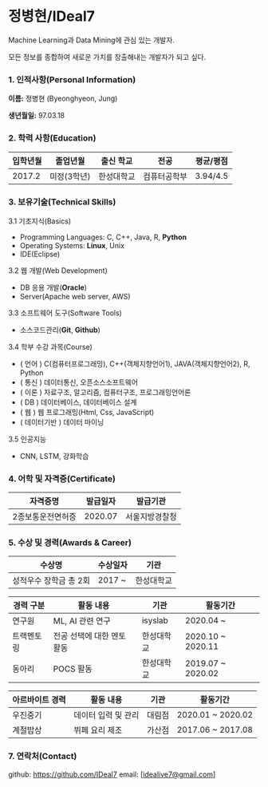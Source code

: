 # 정병현/IDeal7

Machine Learning과 Data Mining에 관심 있는 개발자.

모든 정보를 종합하여 새로운 가치를 창출해내는 개발자가 되고 싶다.

### 1. 인적사항(Personal Information)

**이름:** 정병현 (Byeonghyeon, Jung)

**생년월일:** 97.03.18



### 2. 학력 사항(Education)

| 입학년월 | 졸업년월    | 출신 학교  | 전공         | 평균/평점 |
| -------- | ----------- | ---------- | ------------ | --------- |
| 2017.2   | 미정(3학년) | 한성대학교 | 컴퓨터공학부 | 3.94/4.5  |

### 3. 보유기술(Technical Skills)

3.1 기초지식(Basics)

- Programming Languages: C, C++, Java, R, **Python**
- Operating Systems: **Linux**, Unix
- IDE(Eclipse)

3.2 웹 개발(Web Development)

- DB 응용 개발(**Oracle**)
- Server(Apache web server, AWS)

3.3 소프트웨어 도구(Software Tools)

- 소스코드관리(**Git**, **Github**)

3.4 학부 수강 과목(Course)

- ( 언어 ) C(컴퓨터프로그래밍), C++(객체지향언어1), JAVA(객체지향언어2), R, Python
- ( 통신 ) 데이터통신, 오픈소스소프트웨어
- ( 이론 ) 자료구조, 알고리즘, 컴퓨터구조, 프로그래밍언어론
- ( DB ) 데이터베이스, 데이터베이스 설계
- ( 웹 ) 웹 프로그래밍(Html, Css, JavaScript)
- ( 데이터기반 ) 데이터 마이닝

3.5 인공지능

- CNN, LSTM, 강화학습

### 4. 어학 및 자격증(Certificate)

| 자격증명          | 발급일자 | 발급기관       |
| ----------------- | -------- | -------------- |
| 2종보통운전면허증 | 2020.07  | 서울지방경찰청 |

### 5. 수상 및 경력(Awards & Career)

| 수상명                 | 수상일자 | 기관       |
| ---------------------- | -------- | ---------- |
| 성적우수 장학금 총 2회 | 2017 ~   | 한성대학교 |

| 경력 구분  | 활동 내용                  | 기관       | 활동기간          |
| ---------- | -------------------------- | ---------- | ----------------- |
| 연구원     | ML, AI 관련 연구           | isyslab    | 2020.04 ~         |
| 트랙멘토링 | 전공 선택에 대한 멘토 활동 | 한성대학교 | 2020.10 ~ 2020.11 |
| 동아리     | POCS 활동                  | 한성대학교 | 2019.07 ~ 2020.02 |

| 아르바이트 경력 | 활동 내용           | 기관   | 활동기간          |
| --------------- | ------------------- | ------ | ----------------- |
| 우진중기        | 데이터 입력 및 관리 | 대림점 | 2020.01 ~ 2020.02 |
| 계절밥상        | 뷔페 요리 제조      | 가산점 | 2017.06 ~ 2017.08 |

### 7. 연락처(Contact)

github: https://github.com/IDeal7
email: [idealive7@gmail.com]